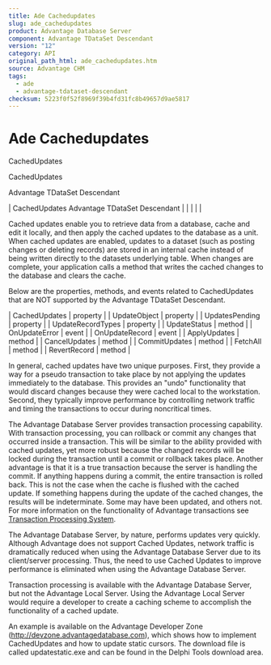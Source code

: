 ```yaml
---
title: Ade Cachedupdates
slug: ade_cachedupdates
product: Advantage Database Server
component: Advantage TDataSet Descendant
version: "12"
category: API
original_path_html: ade_cachedupdates.htm
source: Advantage CHM
tags:
  - ade
  - advantage-tdataset-descendant
checksum: 5223f0f52f8969f39b4fd31fc8b49657d9ae5817
---
```


# Ade Cachedupdates

CachedUpdates

CachedUpdates

Advantage TDataSet Descendant

| CachedUpdates  Advantage TDataSet Descendant |  |  |  |  |

Cached updates enable you to retrieve data from a database, cache and edit it locally, and then apply the cached updates to the database as a unit. When cached updates are enabled, updates to a dataset (such as posting changes or deleting records) are stored in an internal cache instead of being written directly to the datasets underlying table. When changes are complete, your application calls a method that writes the cached changes to the database and clears the cache.

Below are the properties, methods, and events related to CachedUpdates that are NOT supported by the Advantage TDataSet Descendant.

| CachedUpdates | property |
| UpdateObject | property |
| UpdatesPending | property |
| UpdateRecordTypes | property |
| UpdateStatus | method |
| OnUpdateError | event |
| OnUpdateRecord | event |
| ApplyUpdates | method |
| CancelUpdates | method |
| CommitUpdates | method |
| FetchAll | method |
| RevertRecord | method |

In general, cached updates have two unique purposes. First, they provide a way for a pseudo transaction to take place by not applying the updates immediately to the database. This provides an "undo" functionality that would discard changes because they were cached local to the workstation. Second, they typically improve performance by controlling network traffic and timing the transactions to occur during noncritical times.

The Advantage Database Server provides transaction processing capability. With transaction processing, you can rollback or commit any changes that occurred inside a transaction. This will be similar to the ability provided with cached updates, yet more robust because the changed records will be locked during the transaction until a commit or rollback takes place. Another advantage is that it is a true transaction because the server is handling the commit. If anything happens during a commit, the entire transaction is rolled back. This is not the case when the cache is flushed with the cached update. If something happens during the update of the cached changes, the results will be indeterminate. Some may have been updated, and others not. For more information on the functionality of Advantage transactions see [Transaction Processing System](master_transaction_processing_system.md).

The Advantage Database Server, by nature, performs updates very quickly. Although Advantage does not support Cached Updates, network traffic is dramatically reduced when using the Advantage Database Server due to its client/server processing. Thus, the need to use Cached Updates to improve performance is eliminated when using the Advantage Database Server.

Transaction processing is available with the Advantage Database Server, but not the Advantage Local Server. Using the Advantage Local Server would require a developer to create a caching scheme to accomplish the functionality of a cached update.

An example is available on the Advantage Developer Zone (http://devzone.advantagedatabase.com), which shows how to implement CachedUpdates and how to update static cursors. The download file is called updatestatic.exe and can be found in the Delphi Tools download area.
